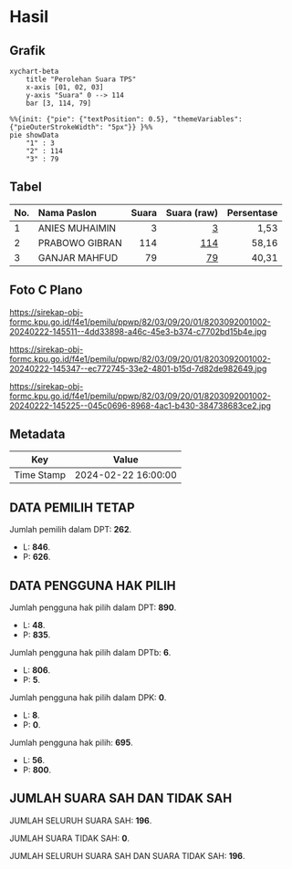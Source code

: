 # Hasil

## Grafik

```mermaid
xychart-beta
    title "Perolehan Suara TPS"
    x-axis [01, 02, 03]
    y-axis "Suara" 0 --> 114
    bar [3, 114, 79]
```

```mermaid
%%{init: {"pie": {"textPosition": 0.5}, "themeVariables": {"pieOuterStrokeWidth": "5px"}} }%%
pie showData
    "1" : 3
    "2" : 114
    "3" : 79
```

## Tabel

| No. | Nama Paslon    | Suara | Suara (raw) | Persentase |
|:--- |:-------------- | -----:| -----------:| ----------:|
| 1   | ANIES MUHAIMIN | 3     | [3][p-1]    | 1,53       |
| 2   | PRABOWO GIBRAN | 114   | [114][p-2]  | 58,16      |
| 3   | GANJAR MAHFUD  | 79    | [79][p-3]   | 40,31      |


[p-1]: https://github.com/gigit-pemilu/pemilu-2024-82-maluku-utara/blob/main/pilpres/hitung-suara/sub/82-maluku-utara/sub/03-halmahera-utara/sub/09-loloda-utara/sub/2001-dorume/sub/002-tps/sub/paslon-1.txt
[p-2]: https://github.com/gigit-pemilu/pemilu-2024-82-maluku-utara/blob/main/pilpres/hitung-suara/sub/82-maluku-utara/sub/03-halmahera-utara/sub/09-loloda-utara/sub/2001-dorume/sub/002-tps/sub/paslon-2.txt
[p-3]: https://github.com/gigit-pemilu/pemilu-2024-82-maluku-utara/blob/main/pilpres/hitung-suara/sub/82-maluku-utara/sub/03-halmahera-utara/sub/09-loloda-utara/sub/2001-dorume/sub/002-tps/sub/paslon-3.txt

## Foto C Plano

https://sirekap-obj-formc.kpu.go.id/f4e1/pemilu/ppwp/82/03/09/20/01/8203092001002-20240222-145511--4dd33898-a46c-45e3-b374-c7702bd15b4e.jpg

https://sirekap-obj-formc.kpu.go.id/f4e1/pemilu/ppwp/82/03/09/20/01/8203092001002-20240222-145347--ec772745-33e2-4801-b15d-7d82de982649.jpg

https://sirekap-obj-formc.kpu.go.id/f4e1/pemilu/ppwp/82/03/09/20/01/8203092001002-20240222-145225--045c0696-8968-4ac1-b430-384738683ce2.jpg


## Metadata

| Key        | Value               |
| ---------- | ------------------- |
| Time Stamp | 2024-02-22 16:00:00 |


## DATA PEMILIH TETAP

Jumlah pemilih dalam DPT: **262**.
 * L: **846**.
 * P: **626**.

## DATA PENGGUNA HAK PILIH

Jumlah pengguna hak pilih dalam DPT: **890**.
 * L: **48**.
 * P: **835**.

Jumlah pengguna hak pilih dalam DPTb: **6**.
 * L: **806**.
 * P: **5**.

Jumlah pengguna hak pilih dalam DPK: **0**.
 * L: **8**.
 * P: **0**.

Jumlah pengguna hak pilih: **695**.
 * L: **56**.
 * P: **800**.

## JUMLAH SUARA SAH DAN TIDAK SAH

JUMLAH SELURUH SUARA SAH: **196**.

JUMLAH SUARA TIDAK SAH: **0**.

JUMLAH SELURUH SUARA SAH DAN SUARA TIDAK SAH: **196**.


